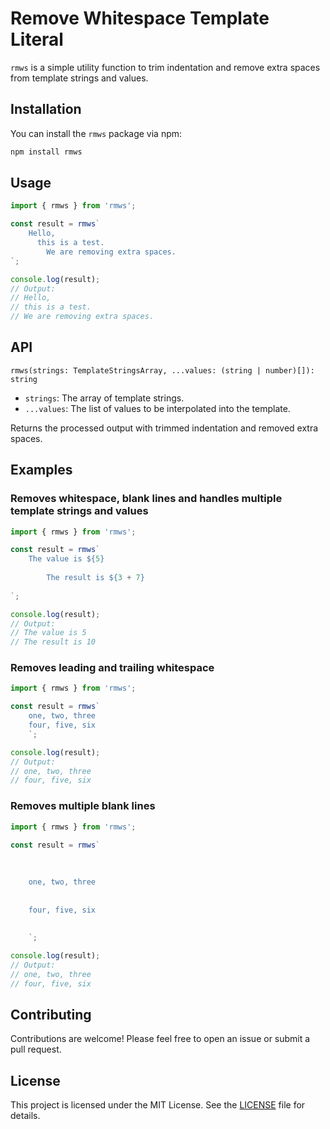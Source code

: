 # Remove Whitespace Template Literal

`rmws` is a simple utility function to trim indentation and remove extra spaces from template strings and values.

## Installation

You can install the `rmws` package via npm:

```bash
npm install rmws
```

## Usage

```javascript
import { rmws } from 'rmws';

const result = rmws`
    Hello,   
      this is a test.   
        We are removing extra spaces.   
`;

console.log(result);
// Output:
// Hello,
// this is a test.
// We are removing extra spaces.
```

## API

`rmws(strings: TemplateStringsArray, ...values: (string | number)[]): string`

- `strings`: The array of template strings.
- `...values`: The list of values to be interpolated into the template.

Returns the processed output with trimmed indentation and removed extra spaces.

## Examples

### Removes whitespace, blank lines and handles multiple template strings and values

```javascript
import { rmws } from 'rmws';

const result = rmws`
    The value is ${5}
    
        The result is ${3 + 7}
        
`;

console.log(result);
// Output:
// The value is 5
// The result is 10
```

### Removes leading and trailing whitespace

```javascript
import { rmws } from 'rmws';

const result = rmws`    
    one, two, three    
    four, five, six    
    `;

console.log(result);
// Output:
// one, two, three
// four, five, six
```

### Removes multiple blank lines

```javascript
import { rmws } from 'rmws';

const result = rmws`    
    
    
    
    one, two, three    
    
    
    four, five, six    
    
    
    `;

console.log(result);
// Output:
// one, two, three
// four, five, six
```

## Contributing

Contributions are welcome! Please feel free to open an issue or submit a pull request.

## License

This project is licensed under the MIT License. See the [LICENSE](LICENSE) file for details.
```

